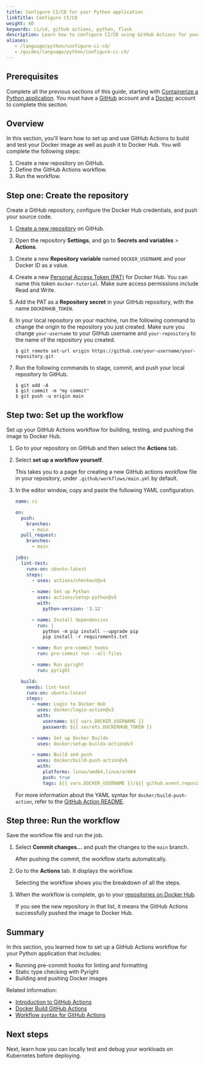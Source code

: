 ```yaml
---
title: Configure CI/CD for your Python application
linkTitle: Configure CI/CD
weight: 40
keywords: ci/cd, github actions, python, flask
description: Learn how to configure CI/CD using GitHub Actions for your Python application.
aliases:
   - /language/python/configure-ci-cd/
   - /guides/language/python/configure-ci-cd/
---
```


## Prerequisites

Complete all the previous sections of this guide, starting with [Containerize a Python application](containerize.md). You must have a [GitHub](https://github.com/signup) account and a [Docker](https://hub.docker.com/signup) account to complete this section.

## Overview

In this section, you'll learn how to set up and use GitHub Actions to build and test your Docker image as well as push it to Docker Hub. You will complete the following steps:

1. Create a new repository on GitHub.
2. Define the GitHub Actions workflow.
3. Run the workflow.

## Step one: Create the repository

Create a GitHub repository, configure the Docker Hub credentials, and push your source code.

1. [Create a new repository](https://github.com/new) on GitHub.

2. Open the repository **Settings**, and go to **Secrets and variables** >
   **Actions**.

3. Create a new **Repository variable** named `DOCKER_USERNAME` and your Docker ID as a value.

4. Create a new [Personal Access Token (PAT)](/manuals/security/for-developers/access-tokens.md#create-an-access-token) for Docker Hub. You can name this token `docker-tutorial`. Make sure access permissions include Read and Write.

5. Add the PAT as a **Repository secret** in your GitHub repository, with the name
   `DOCKERHUB_TOKEN`.

6. In your local repository on your machine, run the following command to change
   the origin to the repository you just created. Make sure you change
   `your-username` to your GitHub username and `your-repository` to the name of
   the repository you created.

   ```console
   $ git remote set-url origin https://github.com/your-username/your-repository.git
   ```

7. Run the following commands to stage, commit, and push your local repository to GitHub.

   ```console
   $ git add -A
   $ git commit -m "my commit"
   $ git push -u origin main
   ```

## Step two: Set up the workflow

Set up your GitHub Actions workflow for building, testing, and pushing the image
to Docker Hub.

1. Go to your repository on GitHub and then select the **Actions** tab.

2. Select **set up a workflow yourself**.

   This takes you to a page for creating a new GitHub actions workflow file in
   your repository, under `.github/workflows/main.yml` by default.

3. In the editor window, copy and paste the following YAML configuration.

   ```yaml
   name: ci

   on:
     push:
       branches:
         - main
     pull_request:
       branches:
         - main

   jobs:
     lint-test:
       runs-on: ubuntu-latest
       steps:
         - uses: actions/checkout@v4
         
         - name: Set up Python
           uses: actions/setup-python@v5
           with:
             python-version: '3.12'

         - name: Install dependencies
           run: |
             python -m pip install --upgrade pip
             pip install -r requirements.txt

         - name: Run pre-commit hooks
           run: pre-commit run --all-files

         - name: Run pyright
           run: pyright

     build:
       needs: lint-test
       runs-on: ubuntu-latest
       steps:
         - name: Login to Docker Hub
           uses: docker/login-action@v3
           with:
             username: ${{ vars.DOCKER_USERNAME }}
             password: ${{ secrets.DOCKERHUB_TOKEN }}

         - name: Set up Docker Buildx
           uses: docker/setup-buildx-action@v3

         - name: Build and push
           uses: docker/build-push-action@v6
           with:
             platforms: linux/amd64,linux/arm64
             push: true
             tags: ${{ vars.DOCKER_USERNAME }}/${{ github.event.repository.name }}:latest
   ```

   For more information about the YAML syntax for `docker/build-push-action`,
   refer to the [GitHub Action README](https://github.com/docker/build-push-action/blob/master/README.md).

## Step three: Run the workflow

Save the workflow file and run the job.

1. Select **Commit changes...** and push the changes to the `main` branch.

   After pushing the commit, the workflow starts automatically.

2. Go to the **Actions** tab. It displays the workflow.

   Selecting the workflow shows you the breakdown of all the steps.

3. When the workflow is complete, go to your
   [repositories on Docker Hub](https://hub.docker.com/repositories).

   If you see the new repository in that list, it means the GitHub Actions
   successfully pushed the image to Docker Hub.

## Summary

In this section, you learned how to set up a GitHub Actions workflow for your Python application that includes:

- Running pre-commit hooks for linting and formatting
- Static type checking with Pyright
- Building and pushing Docker images

Related information:

- [Introduction to GitHub Actions](/guides/gha.md)
- [Docker Build GitHub Actions](/manuals/build/ci/github-actions/_index.md)
- [Workflow syntax for GitHub Actions](https://docs.github.com/en/actions/using-workflows/workflow-syntax-for-github-actions)

## Next steps

Next, learn how you can locally test and debug your workloads on Kubernetes before deploying.
